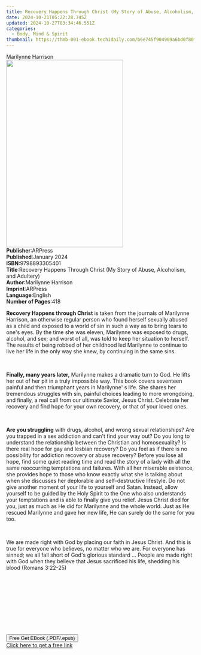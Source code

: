 ```yaml
---
title: Recovery Happens Through Christ (My Story of Abuse, Alcoholism, and Adultery) | Free Book
date: 2024-10-21T05:22:28.745Z
updated: 2024-10-27T03:34:46.551Z
categories:
  - Body, Mind & Spirit
thumbnail: https://thmb-001-ebook.techidaily.com/b6e745f904909a6bd0f80f886780c9d562bd5dccd91d61fc156c06080ce17b2a.jpg
---
```

<main id="book-container">
  <div class="flex flex-col">
    <div class="book-brief flex-1 py-6 px-4 sm:p-6 md:py-10 md:px-8">
      <!-- brief-->
      <div class="book-brief-main">Marilynne Harrison</div>
    </div>
    <div
      class="book-meta-info flex-1 grid gap-4 col-start-1 col-end-3 row-start-1 sm:mb-6 sm:grid-cols-4 lg:gap-6 lg:col-start-2 lg:row-end-6 lg:row-span-6 lg:mb-0"
    >
      <div
        class="book-meta-info-left place-content-center mt-4 p-4 text-sm leading-6 col-start-2 col-span-2 dark:text-slate-400"
      >
        <img
          class="w-full h-500 object-cover rounded-lg sm:h-255 sm:col-span-2 lg:col-span-full"
          src="https://img-001-ebook.techidaily.com/bc70a4b2cd64eb842a1d28e60851da363df638bd2633bc0b5a81dca15004a339.jpg"
          alt=""
          width="312"
          height="500"
        />
      </div>
      <div
        class="book-meta-info-right mt-2 col-start-1 row-start-2 col-span-3 self-center"
      >
        <!-- meta data  -->
        <div class="flex flex-col px-4 md:px-8">
          <div class="flex-1">
            <strong>Publisher</strong>:<span class="px-2">ARPress</span>
          </div>
          <div class="flex-1">
            <strong>Published</strong>:<span class="px-2">January 2024</span>
          </div>
          <div class="flex-1">
            <strong>ISBN</strong>:<span class="px-2">9798893305401</span>
          </div>
          <div class="flex-1">
            <strong>Title</strong>:<span class="px-2"
              >Recovery Happens Through Christ (My Story of Abuse, Alcoholism,
              and Adultery)</span
            >
          </div>
          <div class="flex-1">
            <strong>Author</strong>:<span class="px-2">Marilynne Harrison</span>
          </div>
          <div class="flex-1">
            <strong>Imprint</strong>:<span class="px-2">ARPress</span>
          </div>
          <div class="flex-1">
            <strong>Language</strong>:<span class="px-2">English</span>
          </div>
          <div class="flex-1">
            <strong>Number of Pages</strong>:<span class="px-2">418</span>
          </div>
        </div>
      </div>
    </div>
    <div class="book-description flex-1 py-6 px-4 sm:p-6 md:py-10 md:px-8">
      <div class="book-description-main">
        <div accordion-content="" id="description">
          <p class="ql-align-justify">
            <strong>Recovery Happens through Christ</strong> is taken from the
            journals of Marilynne Harrison, an otherwise regular person who
            found herself sexually abused as a child and exposed to a world of
            sin in such a way as to bring tears to one's eyes. By the time she
            was eleven, Marilynne was exposed to drugs, alcohol, and sex; and
            worst of all, was told to keep her situation to herself. The results
            of being robbed of her childhood led Marilynne to continue to live
            her life in the only way she knew, by continuing in the same sins.
          </p>
          <p class="ql-align-justify"><br /></p>
          <p class="ql-align-justify">
            <strong>Finally, many years later,</strong> Marilynne makes a
            dramatic turn to God. He lifts her out of her pit in a truly
            impossible way. This book covers seventeen painful and then
            triumphant years in Marilynne' s life. She shares her tremendous
            struggles with sin, painful choices leading to more wrongdoing, and
            finally, a real call from our ultimate Savior, Jesus Christ.
            Celebrate her recovery and find hope for your own recovery, or that
            of your loved ones.
          </p>
          <p class="ql-align-justify"><br /></p>
          <p class="ql-align-justify">
            <strong>Are you struggling</strong> with drugs, alcohol, and wrong
            sexual relationships? Are you trapped in a sex addiction and can't
            find your way out? Do you long to understand the relationship
            between the Christian and homosexuality? Is there real hope for gay
            and lesbian recovery? Do you feel as if there is no possibility for
            addiction recovery or abuse recovery? Before you lose all hope, find
            some quiet reading time and read the story of a lady with all the
            same reoccurring temptations and failures. With all her miserable
            existence, she provides hope to those who know exactly what she is
            talking about when she discusses her deplorable and self-destructive
            lifestyle. Do not give another moment of your life to yourself and
            Satan. Instead, allow yourself to be guided by the Holy Spirit to
            the One who also understands your temptations and is able to finally
            give you relief. Jesus Christ died for you, just as much as He did
            for Marilynne and the whole world. Just as He rescued Marilynne and
            gave her new life, He can surely do the same for you too.
          </p>
          <p class="ql-align-justify"><br /></p>
          <p class="ql-align-justify">
            We are made right with God by placing our faith in Jesus Christ. And
            this is true for everyone who believes, no matter who we are. For
            everyone has sinned; we all fall short of God's glorious standard
            ... People are made right with God when they believe that Jesus
            sacrificed his life, shedding his blood (Romans 3:22-25)
          </p>
          <p class="ql-align-justify"><br /></p>
          <p class="ql-align-justify"><br /></p>
          <p class="ql-align-justify"><br /></p>
          <p class="ql-align-justify"><br /></p>
          <p><br /></p>
        </div>
        <div class="accordion-fader"></div>
      </div>
    </div>
    <div class="book-excerpts flex-1 py-6 px-4 sm:p-6 md:py-10 md:px-8"></div>
    <div
      class="book-about-author flex-1 py-6 px-4 sm:p-6 md:py-10 md:px-8"
    ></div>
    <div class="book-free-get flex-1 py-6 px-4 sm:p-6 md:py-10 md:px-8">
      <button
        id="btn-free-get"
        class="bg-blue-500 hover:bg-blue-700 text-white font-bold py-2 px-4 rounded"
      >
        Free Get EBook (.PDF/.epub)
      </button>
      <div id="countdown-display" class="px-2 text-lg mt-2"></div>
      <a
        id="free-link"
        class="hidden bg-blue-500 hover:bg-blue-700 text-white font-bold py-2 px-4 rounded"
        href="https://www.ebooks.com/en-us/book/211472925/recovery-happens-through-christ-my-story-of-abuse-alcoholism-and-adultery/marilynne-harrison/"
        target="_blank"
        >Click here to get a free link</a
      >
    </div>
    <script>
      let countdownTime = 0;
      let countdownInterval = null;
      document
        .getElementById('btn-free-get')
        .addEventListener('click', startCountdown);
      function startCountdown() {
        countdownTime = new Date().getTime() + 60000 * 3;
        countdownInterval = setInterval(updateCountdown, 1000);
        document.getElementById('btn-free-get').disabled = true;
        document
          .getElementById('btn-free-get')
          .classList.add('bg-gray-500', 'cursor-not-allowed');
      }
      function updateCountdown() {
        let currentTime = new Date().getTime();
        let timeLeft = countdownTime - currentTime;
        let secondsLeft = Math.floor(timeLeft / 1000);
        document.getElementById('countdown-display').innerHTML =
          `Remaining time: ${secondsLeft} seconds.`;
        if (secondsLeft <= 0) {
          clearInterval(countdownInterval);
          document.getElementById('btn-free-get').classList.add('hidden');
          document.getElementById('free-link').classList.remove('hidden');
          document.getElementById('countdown-display').innerHTML = '';
        }
      }
    </script>
  </div>
</main>

<ins class="adsbygoogle"
      style="display:block"
      data-ad-client="ca-pub-7571918770474297"
      data-ad-slot="8358498916"
      data-ad-format="auto"
      data-full-width-responsive="true"></ins>
    